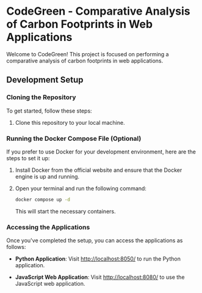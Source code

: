 # CodeGreen - Comparative Analysis of Carbon Footprints in Web Applications

Welcome to CodeGreen! This project is focused on performing a comparative analysis of carbon footprints in web applications.

## Development Setup

### Cloning the Repository

To get started, follow these steps:

1. Clone this repository to your local machine.

### Running the Docker Compose File (Optional)

If you prefer to use Docker for your development environment, here are the steps to set it up:

1. Install Docker from the official website and ensure that the Docker engine is up and running.

2. Open your terminal and run the following command:

   ```bash
   docker compose up -d
   ```

   This will start the necessary containers.

### Accessing the Applications

Once you've completed the setup, you can access the applications as follows:

- **Python Application**: Visit [http://localhost:8050/](http://localhost:8050/) to run the Python application.

- **JavaScript Web Application**: Visit [http://localhost:8080/](http://localhost:8080/) to use the JavaScript web application.

